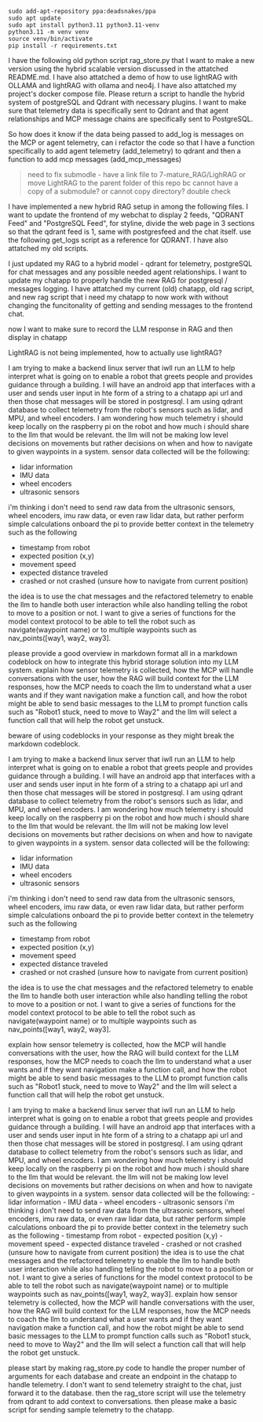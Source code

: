 ```
sudo add-apt-repository ppa:deadsnakes/ppa
sudo apt update
sudo apt install python3.11 python3.11-venv
python3.11 -m venv venv
source venv/bin/activate
pip install -r requirements.txt
```





I have the following old python script rag_store.py that I want to make a new version using the hybrid scalable version discussed in the attatched README.md. I have also attatched a demo of how to use lightRAG with OLLAMA and lightRAG with ollama and neo4j. I have also attatched my project's docker compose file. Please return a script to handle the hybrid system of postgreSQL and Qdrant with necessary plugins. I want to make sure that telemetry data is specifically sent to Qdrant and that agent relationships and MCP message chains are specifically sent to PostgreSQL.

So how does it know if the data being passed to add_log is messages on the MCP or agent telemetry, can i refactor the code so that I have a function specifically to add agent telemetry (add_telemetry) to qdrant and then a function to add mcp messages (add_mcp_messages)

> need to fix submodle - have a link file to 7-mature_RAG/LighRAG or move LightRAG to the parent folder of this repo bc cannot have a copy of a submodule? or cannot copy directory? double check



I have implemented a new hybrid RAG setup in among the following files. I want to update the frontend of my webchat to display 2 feeds, "QDRANT Feed" and "PostgreSQL Feed", for styline, divide the web page in 3 sections so that the qdrant feed is 1, same with postgresfeed and the chat itself. use the following get_logs script as a reference for QDRANT. I have also attatched my old scripts.


I just updated my RAG to a hybrid model - qdrant for telemetry, postgreSQL for chat messages and any possible needed agent relationships. I want to update my chatapp to properly handle the new RAG for postgresql / messages logging. I have attatched my current (old) chatapp, old rag script, and new rag script that i need my chatapp to now work with without changing the funcitonality of getting and sending messages to the frontend chat.


now I want to make sure to record the LLM response in RAG and then display in chatapp


LightRAG is not being implemented, how to actually use lightRAG?


I am trying to make a backend linux server that iwll run an LLM to help interpret what is going on to enable a robot that greets people and provides guidance through a building. I will have an android app that interfaces with a user and sends user input in hte form of a string to a chatapp api url and then those chat messages will be stored in postgresql. I am using qdrant database to collect telemetry from the robot's sensors such as lidar, and MPU, and wheel encoders. I am wondering how much telemetry i should keep locally on the raspberry pi on the robot and how much i should share to the llm that would be relevant. the llm will not be making low level decisions on movements but rather decisions on when and how to navigate to given waypoints in a system. sensor data collected will be the following:

- lidar information
- IMU data
- wheel encoders
- ultrasonic sensors

i'm thinking i don't need to send raw data from the ultrasonic sensors, wheel encoders, imu raw  data, or even raw lidar data, but rather perform simple calculations onboard the pi to provide better context in the telemetry such as the following

- timestamp from robot
- expected position (x,y)
- movement speed
- expected distance traveled
- crashed or not crashed (unsure how to navigate from current position)

the idea is to use the chat messages and the refactored telemetry to enable the llm to handle both user interaction while also handling telling the robot to move to a position or not. I want to give a series of functions for the model context protocol to be able to tell the robot such as navigate(waypoint name) or to multiple waypoints such as nav_points([way1, way2, way3]. 

please provide a good overview in markdown format all in a markdown codeblock on how to integrate this hybrid storage solution into my LLM system. explain how sensor telemetry is collected, how the MCP will handle conversations with the user, how the RAG will build context for the LLM responses, how the MCP needs to coach the llm to understand what a user wants and if they want navigation make a function call, and how the robot might be able to send basic messages to the LLM to prompt function calls such as "Robot1 stuck, need to move to Way2" and the llm will select a function call that will help the robot get unstuck. 

beware of using codeblocks in your response as they might break the markdown codeblock.










I am trying to make a backend linux server that iwll run an LLM to help interpret what is going on to enable a robot that greets people and provides guidance through a building. I will have an android app that interfaces with a user and sends user input in hte form of a string to a chatapp api url and then those chat messages will be stored in postgresql. I am using qdrant database to collect telemetry from the robot's sensors such as lidar, and MPU, and wheel encoders. I am wondering how much telemetry i should keep locally on the raspberry pi on the robot and how much i should share to the llm that would be relevant. the llm will not be making low level decisions on movements but rather decisions on when and how to navigate to given waypoints in a system. sensor data collected will be the following:

- lidar information
- IMU data
- wheel encoders
- ultrasonic sensors

i'm thinking i don't need to send raw data from the ultrasonic sensors, wheel encoders, imu raw  data, or even raw lidar data, but rather perform simple calculations onboard the pi to provide better context in the telemetry such as the following

- timestamp from robot
- expected position (x,y)
- movement speed
- expected distance traveled
- crashed or not crashed (unsure how to navigate from current position)

the idea is to use the chat messages and the refactored telemetry to enable the llm to handle both user interaction while also handling telling the robot to move to a position or not. I want to give a series of functions for the model context protocol to be able to tell the robot such as navigate(waypoint name) or to multiple waypoints such as nav_points([way1, way2, way3]. 

explain how sensor telemetry is collected, how the MCP will handle conversations with the user, how the RAG will build context for the LLM responses, how the MCP needs to coach the llm to understand what a user wants and if they want navigation make a function call, and how the robot might be able to send basic messages to the LLM to prompt function calls such as "Robot1 stuck, need to move to Way2" and the llm will select a function call that will help the robot get unstuck. 




I am trying to make a backend linux server that iwll run an LLM to help interpret what is going on to enable a robot that greets people and provides guidance through a building. I will have an android app that interfaces with a user and sends user input in hte form of a string to a chatapp api url and then those chat messages will be stored in postgresql. I am using qdrant database to collect telemetry from the robot's sensors such as lidar, and MPU, and wheel encoders. I am wondering how much telemetry i should keep locally on the raspberry pi on the robot and how much i should share to the llm that would be relevant. the llm will not be making low level decisions on movements but rather decisions on when and how to navigate to given waypoints in a system. sensor data collected will be the following: - lidar information - IMU data - wheel encoders - ultrasonic sensors i'm thinking i don't need to send raw data from the ultrasonic sensors, wheel encoders, imu raw data, or even raw lidar data, but rather perform simple calculations onboard the pi to provide better context in the telemetry such as the following - timestamp from robot - expected position (x,y) - movement speed - expected distance traveled - crashed or not crashed (unsure how to navigate from current position) the idea is to use the chat messages and the refactored telemetry to enable the llm to handle both user interaction while also handling telling the robot to move to a position or not. I want to give a series of functions for the model context protocol to be able to tell the robot such as navigate(waypoint name) or to multiple waypoints such as nav_points([way1, way2, way3]. explain how sensor telemetry is collected, how the MCP will handle conversations with the user, how the RAG will build context for the LLM responses, how the MCP needs to coach the llm to understand what a user wants and if they want navigation make a function call, and how the robot might be able to send basic messages to the LLM to prompt function calls such as "Robot1 stuck, need to move to Way2" and the llm will select a function call that will help the robot get unstuck.  

please start by making rag_store.py code to handle the proper number of arguments for each database and create an endpoint in the chatapp to handle telemetry. I don't want to send telemetry straight to the chat, just forward it to the database. then the rag_store script will use the telemetry from qdrant to add context to conversations. then please make a basic script for sending sample telemetry to the chatapp.